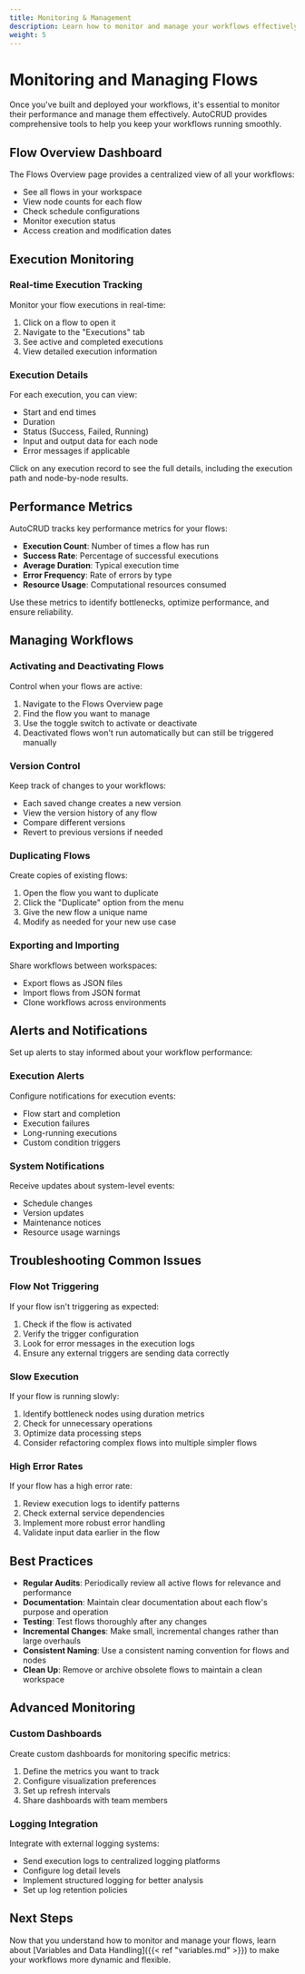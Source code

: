 ```yaml
---
title: Monitoring & Management
description: Learn how to monitor and manage your workflows effectively
weight: 5
---
```


# Monitoring and Managing Flows

Once you've built and deployed your workflows, it's essential to monitor their performance and manage them effectively. AutoCRUD provides comprehensive tools to help you keep your workflows running smoothly.

## Flow Overview Dashboard

The Flows Overview page provides a centralized view of all your workflows:

- See all flows in your workspace
- View node counts for each flow
- Check schedule configurations
- Monitor execution status
- Access creation and modification dates

<!-- FLOWS OVERVIEW SCREENSHOT -->
<!-- ![Flows Overview Dashboard](/images/flows-overview-dashboard.png) -->

## Execution Monitoring

### Real-time Execution Tracking

Monitor your flow executions in real-time:

1. Click on a flow to open it
2. Navigate to the "Executions" tab
3. See active and completed executions
4. View detailed execution information

<!-- EXECUTIONS TAB SCREENSHOT -->
<!-- ![Executions Tab](/images/executions-tab.png) -->

### Execution Details

For each execution, you can view:

- Start and end times
- Duration
- Status (Success, Failed, Running)
- Input and output data for each node
- Error messages if applicable

Click on any execution record to see the full details, including the execution path and node-by-node results.

<!-- EXECUTION DETAILS SCREENSHOT -->
<!-- ![Execution Details](/images/execution-details.png) -->

## Performance Metrics

AutoCRUD tracks key performance metrics for your flows:

- **Execution Count**: Number of times a flow has run
- **Success Rate**: Percentage of successful executions
- **Average Duration**: Typical execution time
- **Error Frequency**: Rate of errors by type
- **Resource Usage**: Computational resources consumed

Use these metrics to identify bottlenecks, optimize performance, and ensure reliability.

## Managing Workflows

### Activating and Deactivating Flows

Control when your flows are active:

1. Navigate to the Flows Overview page
2. Find the flow you want to manage
3. Use the toggle switch to activate or deactivate
4. Deactivated flows won't run automatically but can still be triggered manually

### Version Control

Keep track of changes to your workflows:

- Each saved change creates a new version
- View the version history of any flow
- Compare different versions
- Revert to previous versions if needed

### Duplicating Flows

Create copies of existing flows:

1. Open the flow you want to duplicate
2. Click the "Duplicate" option from the menu
3. Give the new flow a unique name
4. Modify as needed for your new use case

### Exporting and Importing

Share workflows between workspaces:

- Export flows as JSON files
- Import flows from JSON format
- Clone workflows across environments

## Alerts and Notifications

Set up alerts to stay informed about your workflow performance:

### Execution Alerts

Configure notifications for execution events:

- Flow start and completion
- Execution failures
- Long-running executions
- Custom condition triggers

### System Notifications

Receive updates about system-level events:

- Schedule changes
- Version updates
- Maintenance notices
- Resource usage warnings

## Troubleshooting Common Issues

### Flow Not Triggering

If your flow isn't triggering as expected:

1. Check if the flow is activated
2. Verify the trigger configuration
3. Look for error messages in the execution logs
4. Ensure any external triggers are sending data correctly

### Slow Execution

If your flow is running slowly:

1. Identify bottleneck nodes using duration metrics
2. Check for unnecessary operations
3. Optimize data processing steps
4. Consider refactoring complex flows into multiple simpler flows

### High Error Rates

If your flow has a high error rate:

1. Review execution logs to identify patterns
2. Check external service dependencies
3. Implement more robust error handling
4. Validate input data earlier in the flow

## Best Practices

- **Regular Audits**: Periodically review all active flows for relevance and performance
- **Documentation**: Maintain clear documentation about each flow's purpose and operation
- **Testing**: Test flows thoroughly after any changes
- **Incremental Changes**: Make small, incremental changes rather than large overhauls
- **Consistent Naming**: Use a consistent naming convention for flows and nodes
- **Clean Up**: Remove or archive obsolete flows to maintain a clean workspace

## Advanced Monitoring

### Custom Dashboards

Create custom dashboards for monitoring specific metrics:

1. Define the metrics you want to track
2. Configure visualization preferences
3. Set up refresh intervals
4. Share dashboards with team members

### Logging Integration

Integrate with external logging systems:

- Send execution logs to centralized logging platforms
- Configure log detail levels
- Implement structured logging for better analysis
- Set up log retention policies

## Next Steps

Now that you understand how to monitor and manage your flows, learn about [Variables and Data Handling]({{< ref "variables.md" >}}) to make your workflows more dynamic and flexible.
